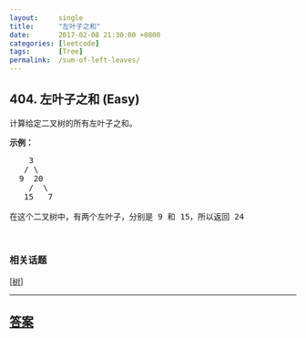```yaml
---
layout:     single
title:      "左叶子之和"
date:       2017-02-08 21:30:00 +0800
categories: [leetcode]
tags:       [Tree]
permalink:  /sum-of-left-leaves/
---
```


## 404. 左叶子之和 (Easy)

<p>计算给定二叉树的所有左叶子之和。</p>

<p><strong>示例：</strong></p>

<pre>
    3
   / \
  9  20
    /  \
   15   7

在这个二叉树中，有两个左叶子，分别是 9 和 15，所以返回 24</pre>

<p>&nbsp;</p>

### 相关话题
  [[树](https://github.com/openset/leetcode/tree/master/tag/tree/README.md)]

---

## [答案](https://github.com/openset/leetcode/tree/master/problems/sum-of-left-leaves)

